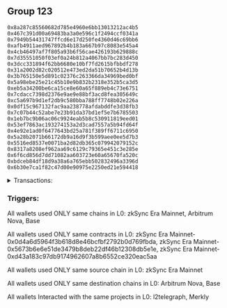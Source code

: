 ## Group 123

```0x464e111fa9d05cdb7aa4f52c34af15929bc00de6
0x8a287c85560682d785e4960e6bb13013212ac4b5
0x467c391d00a69483ba3a0e596c1f2494ccf0341a
0x7949b54431747ffcd6e17d250fe4360d46c69bb6
0xafb4911aed967892b4b183a667b97c8083e545a4
0x4cb46497af7f805a93b6f56cae426193b629888c
0x7d35551050f03ef0a24b812a4067bb7bc283d450
0x3dcc331894f62bb6680e10bf7fd2615bfbbdf278
0x31a2002d82c020512e473ed2da51b70652b4d13b
0x3b765150e5d891c02376c263366da34969bed0bf
0x5a98ebe25e21c45b10e9b832b2318e352b5ca3d5
0xeb5a34200be6ca15ce8e60a65f889eb4c73e6751
0x7cdacc7398d2376e9ae9e88bf3acd8fea305649c
0xc5a697b9d1ef2db9c580bba788ff7748b02e226a
0x0df15c967132fac9aa238778afdabddfe3d38fb3
0x7c07b44c52abe7e23b91da37bd1ef5e7b6785503
0x1eb7bc9b06ac06c9924eab5b8c530911819eed01
0x53ef7863ac193274153a2d3cad7557a5b94fd64f
0x4e92e1ad0f6477643bd25a781f389ff6711c6950
0x5a28b2071b66172db9a16d9f3b599aee0ee5d7b3
0x5516ed8537e0071ba2d82db365c079942079152c
0x8317a8208ef962aa69c6129c79365e451c3e285e
0x6f6cd856d7dd71082aa603723e60a65670fa520c
0xbdceb84df18d9a38a6a765ebb502832496a3396d
0x6b30e7ca1f82c47d00e90975e2250ed21e594418
```
<details>
<summary>Transactions:</summary>

Hashes: 

Wallet: 0x464e111fa9d05cdb7aa4f52c34af15929bc00de6

       Hash: 0x202c864d1ac0507425ed9d76c94953f5c51a7afdd46d1fe1e6fb7bb2a990e17f
         - source chain: zkSync Era Mainnet
         - destination chain: Arbitrum Nova
         - project: l2telegraph
         - contract: 0x0d4a6d5964f3b618d8e46bcfbf2792b0d769fbda
       Hash: 0x055b12b9a2d2baeb7e6cb7a11fe5bf10c38dbc7440f46e2219f38ab8cb2a1c05
         - source chain: zkSync Era Mainnet
         - destination chain: Arbitrum Nova
         - project: l2telegraph
         - contract: 0x0d4a6d5964f3b618d8e46bcfbf2792b0d769fbda
       Hash: 0x25d43e1de66cefea400f92c1b0132be9c5338b4dc9e0f2b93f4529843a89aeca
         - source chain: zkSync Era Mainnet
         - destination chain: Arbitrum Nova
         - project: l2telegraph
         - contract: 0x0d4a6d5964f3b618d8e46bcfbf2792b0d769fbda
       Hash: 0x927abdc05d4c1c592eb3e63df3ddceb6bded27811c396c19a9c27e1ef9264fac
         - source chain: zkSync Era Mainnet
         - destination chain: Base
         - project: Merkly
         - contract: 0x5673b6e6e51de3479b8deb22df46b12308db5e1e
         - value USD: 8.832348884
       Hash: 0x2ce7fd81206a539c59f13d08c64be293dc4f66d2f283c428f591b314e680eec2
         - source chain: zkSync Era Mainnet
         - destination chain: Arbitrum Nova
         - project: l2telegraph
         - contract: 0xd43a183c97db9174962607a8b6552ce320eac5aa
Wallet: 0x8a287c85560682d785e4960e6bb13013212ac4b5

       Hash:0x9d3726018f0030ce9dfd22ede411878ecbdd4fa1ebeeae82a4f04305b9406167
         - source chain: zkSync Era Mainnet
         - destination chain: Arbitrum Nova
         - project: l2telegraph
         - contract: 0x0d4a6d5964f3b618d8e46bcfbf2792b0d769fbda
       Hash:0x807123c5a434df6ae976bbf985acd5e7f4abc1576e7283bfbadd0976c24dba60
         - source chain: zkSync Era Mainnet
         - destination chain: Arbitrum Nova
         - project: l2telegraph
         - contract: 0x0d4a6d5964f3b618d8e46bcfbf2792b0d769fbda
       Hash:0x630d0d4ab43d1d7a18ad5eb39b27424484836d298dbdaa3fcee9d408aee0a4d4
         - source chain: zkSync Era Mainnet
         - destination chain: Arbitrum Nova
         - project: l2telegraph
         - contract: 0x0d4a6d5964f3b618d8e46bcfbf2792b0d769fbda
       Hash:0x04fc82daaffaa46cb243de4f6675610b5565b038d79909c272ac77f4867b7925
         - source chain: zkSync Era Mainnet
         - destination chain: Arbitrum Nova
         - project: l2telegraph
         - contract: 0x0d4a6d5964f3b618d8e46bcfbf2792b0d769fbda
       Hash:0xef819fec1d7d81706a09f47629599b0016acc0ac1343e5ec1a8a3c0fe03d570a
         - source chain: zkSync Era Mainnet
         - destination chain: Base
         - project: Merkly
         - contract: 0x5673b6e6e51de3479b8deb22df46b12308db5e1e
         - value USD: 8.220144019
       Hash:0xf697bd19e11117b26ce3f720af7ee321a4444c70787ac49c23371f8a60211476
         - source chain: zkSync Era Mainnet
         - destination chain: Arbitrum Nova
         - project: l2telegraph
         - contract: 0xd43a183c97db9174962607a8b6552ce320eac5aa
Wallet: 0x467c391d00a69483ba3a0e596c1f2494ccf0341a

       Hash:0xac533f720f465424368941cd77340ef7339988d00f44f4fe356b1cded0dd7f48
         - source chain: zkSync Era Mainnet
         - destination chain: Arbitrum Nova
         - project: l2telegraph
         - contract: 0x0d4a6d5964f3b618d8e46bcfbf2792b0d769fbda
       Hash:0xaf03cfb46e61cc2b8ed5fe6c90b6f5b8b502382557fcc918542cf6bd16607c3a
         - source chain: zkSync Era Mainnet
         - destination chain: Arbitrum Nova
         - project: l2telegraph
         - contract: 0x0d4a6d5964f3b618d8e46bcfbf2792b0d769fbda
       Hash:0xb57969a149d1de06b47a591712d124751a682471f42566082d4271e83ae578f8
         - source chain: zkSync Era Mainnet
         - destination chain: Arbitrum Nova
         - project: l2telegraph
         - contract: 0x0d4a6d5964f3b618d8e46bcfbf2792b0d769fbda
       Hash:0xcc1e04553a3a8a5213921c773129fdb88b8a9ef41b1aa95ad653033f47ddb7db
         - source chain: zkSync Era Mainnet
         - destination chain: Arbitrum Nova
         - project: l2telegraph
         - contract: 0x0d4a6d5964f3b618d8e46bcfbf2792b0d769fbda
       Hash:0x31ab9699ddc98efb7a1f09a91ff49498d5b20aea4bdbe1977448dad555832ac6
         - source chain: zkSync Era Mainnet
         - destination chain: Base
         - project: Merkly
         - contract: 0x5673b6e6e51de3479b8deb22df46b12308db5e1e
         - value USD: 9.273966329
       Hash:0x7e84eaa0b6ddc0780299866d86135565f2edb5dab0485d607d938adaa19ce4f6
         - source chain: zkSync Era Mainnet
         - destination chain: Arbitrum Nova
         - project: l2telegraph
         - contract: 0xd43a183c97db9174962607a8b6552ce320eac5aa
Wallet: 0x7949b54431747ffcd6e17d250fe4360d46c69bb6

       Hash:0x033d6fd5ccace0231292bb8113a00e0e664db649d88871da1fdd32647684189c
         - source chain: zkSync Era Mainnet
         - destination chain: Arbitrum Nova
         - project: l2telegraph
         - contract: 0x0d4a6d5964f3b618d8e46bcfbf2792b0d769fbda
       Hash:0xfbba25925d04b415cb9bce6160c21d6e3273c1dbded373657b306a457f44728c
         - source chain: zkSync Era Mainnet
         - destination chain: Arbitrum Nova
         - project: l2telegraph
         - contract: 0x0d4a6d5964f3b618d8e46bcfbf2792b0d769fbda
       Hash:0x7a145d9de55ec3db74ae5f17f48ac3be256ee246cddd37322f38322de5116525
         - source chain: zkSync Era Mainnet
         - destination chain: Arbitrum Nova
         - project: l2telegraph
         - contract: 0x0d4a6d5964f3b618d8e46bcfbf2792b0d769fbda
       Hash:0x33066e0fb4da0601cab264f213e40cd2efa1845b566052449e92b04a2d3eae1f
         - source chain: zkSync Era Mainnet
         - destination chain: Arbitrum Nova
         - project: l2telegraph
         - contract: 0x0d4a6d5964f3b618d8e46bcfbf2792b0d769fbda
       Hash:0xc3d2d08f0188059696d9afe5ed41d3c4bd7701c2c6e35c381080af33ef318f5a
         - source chain: zkSync Era Mainnet
         - destination chain: Arbitrum Nova
         - project: l2telegraph
         - contract: 0x0d4a6d5964f3b618d8e46bcfbf2792b0d769fbda
       Hash:0x1230d00fb42e60b7f5a38fdb3c0c48d1889f10150f3cd4f60ba2ee8f7b212102
         - source chain: zkSync Era Mainnet
         - destination chain: Base
         - project: Merkly
         - contract: 0x5673b6e6e51de3479b8deb22df46b12308db5e1e
         - value USD: 8.404186567
       Hash:0x1ea549f3adcdfe74dd3e2122658aee643cce3606debfcf5666a5ae69f7288dea
         - source chain: zkSync Era Mainnet
         - destination chain: Arbitrum Nova
         - project: l2telegraph
         - contract: 0xd43a183c97db9174962607a8b6552ce320eac5aa
Wallet: 0xafb4911aed967892b4b183a667b97c8083e545a4

       Hash:0xb671a8cb4c8d737f77f06ab837eef0b454f5b232621f4263a63b9dbdd893c956
         - source chain: zkSync Era Mainnet
         - destination chain: Arbitrum Nova
         - project: l2telegraph
         - contract: 0x0d4a6d5964f3b618d8e46bcfbf2792b0d769fbda
       Hash:0xc3083be90ada34ac602918fc3b17d7639127c1f27cd5080c082a1db2ce2f06a0
         - source chain: zkSync Era Mainnet
         - destination chain: Arbitrum Nova
         - project: l2telegraph
         - contract: 0x0d4a6d5964f3b618d8e46bcfbf2792b0d769fbda
       Hash:0x70cfad83ed256065ab744365eaa69c75091b80691b40911330078277d0b32af3
         - source chain: zkSync Era Mainnet
         - destination chain: Arbitrum Nova
         - project: l2telegraph
         - contract: 0x0d4a6d5964f3b618d8e46bcfbf2792b0d769fbda
       Hash:0x0077e7512f1ed695b915cc457b5d6c778be1b339042ce64f6b09cdc285541d14
         - source chain: zkSync Era Mainnet
         - destination chain: Arbitrum Nova
         - project: l2telegraph
         - contract: 0x0d4a6d5964f3b618d8e46bcfbf2792b0d769fbda
       Hash:0x9cd1311665e8542252916402f864254bd9c071f20a6048e1ddb9d5efe9259b69
         - source chain: zkSync Era Mainnet
         - destination chain: Base
         - project: Merkly
         - contract: 0x5673b6e6e51de3479b8deb22df46b12308db5e1e
         - value USD: 7.77581191
       Hash:0x38d580b5c58ae215d6894b85aa3360bd1477b65322b3490047ded25e9125eac9
         - source chain: zkSync Era Mainnet
         - destination chain: Arbitrum Nova
         - project: l2telegraph
         - contract: 0x0d4a6d5964f3b618d8e46bcfbf2792b0d769fbda
       Hash:0x605587dee9bac2ed735deb34e6fc2fbd87f02cbed1fa085c9efba939dcc35d30
         - source chain: zkSync Era Mainnet
         - destination chain: Arbitrum Nova
         - project: l2telegraph
         - contract: 0xd43a183c97db9174962607a8b6552ce320eac5aa
Wallet: 0x4cb46497af7f805a93b6f56cae426193b629888c

       Hash:0x339894bda3c68d7ea82ad6db50ce2ba3fad48a37e71eb122bf87793c5686d9b2
         - source chain: zkSync Era Mainnet
         - destination chain: Arbitrum Nova
         - project: l2telegraph
         - contract: 0x0d4a6d5964f3b618d8e46bcfbf2792b0d769fbda
       Hash:0x7a105fa4efc67bd6458a0d88f49ccfffcfa722a718aff424b25e8eb3d3144be4
         - source chain: zkSync Era Mainnet
         - destination chain: Arbitrum Nova
         - project: l2telegraph
         - contract: 0x0d4a6d5964f3b618d8e46bcfbf2792b0d769fbda
       Hash:0x952e73434a7e3f15adb1930bd68785c0f13e528b0f4ca4d48f7f4fc4e2d2aa3c
         - source chain: zkSync Era Mainnet
         - destination chain: Arbitrum Nova
         - project: l2telegraph
         - contract: 0x0d4a6d5964f3b618d8e46bcfbf2792b0d769fbda
       Hash:0x912ef557b52a453a4502639cdc25d0fef206df79d2a7e34fa0b697f71a5eba95
         - source chain: zkSync Era Mainnet
         - destination chain: Arbitrum Nova
         - project: l2telegraph
         - contract: 0x0d4a6d5964f3b618d8e46bcfbf2792b0d769fbda
       Hash:0x8bedf08754e5734164117eb8477419b0c4cc37b8100e985e09a46275712facfe
         - source chain: zkSync Era Mainnet
         - destination chain: Base
         - project: Merkly
         - contract: 0x5673b6e6e51de3479b8deb22df46b12308db5e1e
         - value USD: 7.871207221
       Hash:0xb49ff28ca68bb707beac89145fd2331e2a2df805023f231286fcb92b5900f3a7
         - source chain: zkSync Era Mainnet
         - destination chain: Arbitrum Nova
         - project: l2telegraph
         - contract: 0xd43a183c97db9174962607a8b6552ce320eac5aa
       Hash:0xfd336152b2d4476b63f44c158c8ef53a90ac7f49ad6a75143325b1cf78f62938
         - source chain: zkSync Era Mainnet
         - destination chain: Arbitrum Nova
         - project: l2telegraph
         - contract: 0x0d4a6d5964f3b618d8e46bcfbf2792b0d769fbda
Wallet: 0x7d35551050f03ef0a24b812a4067bb7bc283d450

       Hash:0x997ba8d755b3be1bf3b270e4fcda263ec4d4e31825388be0916b918687ca4765
         - source chain: zkSync Era Mainnet
         - destination chain: Arbitrum Nova
         - project: l2telegraph
         - contract: 0x0d4a6d5964f3b618d8e46bcfbf2792b0d769fbda
       Hash:0xf1ec4501f0f54b9910099d8c72de106598918023c4954e3067cce79f8bc51a44
         - source chain: zkSync Era Mainnet
         - destination chain: Arbitrum Nova
         - project: l2telegraph
         - contract: 0x0d4a6d5964f3b618d8e46bcfbf2792b0d769fbda
       Hash:0xc35dab4d4e39a94296d656070a905addd911f97844f97df335892777f809e6b3
         - source chain: zkSync Era Mainnet
         - destination chain: Arbitrum Nova
         - project: l2telegraph
         - contract: 0x0d4a6d5964f3b618d8e46bcfbf2792b0d769fbda
       Hash:0xd91311e8d633cb6e633b47672f0179ce67cff37913a9e8845564e08c2cad74d2
         - source chain: zkSync Era Mainnet
         - destination chain: Arbitrum Nova
         - project: l2telegraph
         - contract: 0x0d4a6d5964f3b618d8e46bcfbf2792b0d769fbda
       Hash:0xf5e6bad269211a0a9d016c7ac01cb4acf332468c9b205462a625e17fbdc845f7
         - source chain: zkSync Era Mainnet
         - destination chain: Base
         - project: Merkly
         - contract: 0x5673b6e6e51de3479b8deb22df46b12308db5e1e
         - value USD: 9.273966329
       Hash:0xc9474160b235bd0843e3306245805dfe080367484bc1268a93110d728fe8f10b
         - source chain: zkSync Era Mainnet
         - destination chain: Arbitrum Nova
         - project: l2telegraph
         - contract: 0xd43a183c97db9174962607a8b6552ce320eac5aa
Wallet: 0x3dcc331894f62bb6680e10bf7fd2615bfbbdf278

       Hash:0x1c9e0ecda7853fab96c37b19b52e29499c8c70b436806ecc133f1b3430b93bea
         - source chain: zkSync Era Mainnet
         - destination chain: Arbitrum Nova
         - project: l2telegraph
         - contract: 0x0d4a6d5964f3b618d8e46bcfbf2792b0d769fbda
       Hash:0x5264e8103fbcc22b83b0648ac90d764be618106a79ff55cbb6808c470d3f618d
         - source chain: zkSync Era Mainnet
         - destination chain: Arbitrum Nova
         - project: l2telegraph
         - contract: 0x0d4a6d5964f3b618d8e46bcfbf2792b0d769fbda
       Hash:0x526f4247ce4bd82ae36e8efb4b42fd1dd6605abe11ad5ea78a9cf4966e51d11a
         - source chain: zkSync Era Mainnet
         - destination chain: Arbitrum Nova
         - project: l2telegraph
         - contract: 0x0d4a6d5964f3b618d8e46bcfbf2792b0d769fbda
       Hash:0x52b245b3debf8e908c159f79e218182e2c2bb8eeca8de1df5c7777c018cc1478
         - source chain: zkSync Era Mainnet
         - destination chain: Arbitrum Nova
         - project: l2telegraph
         - contract: 0x0d4a6d5964f3b618d8e46bcfbf2792b0d769fbda
       Hash:0x1bcca8a6a2f1f2b0c5b93a297d651fdb9ddb74276f31c9057b37fbb4886cda1a
         - source chain: zkSync Era Mainnet
         - destination chain: Arbitrum Nova
         - project: l2telegraph
         - contract: 0x0d4a6d5964f3b618d8e46bcfbf2792b0d769fbda
       Hash:0x2314a7408f0e5baca1482bc7b189f5b0f617e3b41bafa27e9d0783937969e03a
         - source chain: zkSync Era Mainnet
         - destination chain: Base
         - project: Merkly
         - contract: 0x5673b6e6e51de3479b8deb22df46b12308db5e1e
         - value USD: 7.215273286
       Hash:0x04884c2f4087759e50f3346f1effda376e2e82aa2bd5307c63edcfe62e17e866
         - source chain: zkSync Era Mainnet
         - destination chain: Arbitrum Nova
         - project: l2telegraph
         - contract: 0xd43a183c97db9174962607a8b6552ce320eac5aa
Wallet: 0x31a2002d82c020512e473ed2da51b70652b4d13b

       Hash:0x81498c58232812a1497fa022eab04aee0e6c2e8fd3a0c07a66be3c21abc2ec6f
         - source chain: zkSync Era Mainnet
         - destination chain: Arbitrum Nova
         - project: l2telegraph
         - contract: 0x0d4a6d5964f3b618d8e46bcfbf2792b0d769fbda
       Hash:0xa44e23f2703e08ca2be8996f95528e193d9a735744bc427d1651eaed5a6e0963
         - source chain: zkSync Era Mainnet
         - destination chain: Arbitrum Nova
         - project: l2telegraph
         - contract: 0x0d4a6d5964f3b618d8e46bcfbf2792b0d769fbda
       Hash:0x7cce1cb79a6f134eb314ec6742a3e5a18f501d4b03d3712f069930a7f4a75929
         - source chain: zkSync Era Mainnet
         - destination chain: Arbitrum Nova
         - project: l2telegraph
         - contract: 0x0d4a6d5964f3b618d8e46bcfbf2792b0d769fbda
       Hash:0x5cd2cb1faf8c0757529f9b5ae294f0b8f47f5cd62d92a1c5dfe23436b15e4efb
         - source chain: zkSync Era Mainnet
         - destination chain: Arbitrum Nova
         - project: l2telegraph
         - contract: 0x0d4a6d5964f3b618d8e46bcfbf2792b0d769fbda
       Hash:0x043ffe66600efa84270365b605c9f60625e04bf38b3ea338ef982656d1a95ff4
         - source chain: zkSync Era Mainnet
         - destination chain: Base
         - project: Merkly
         - contract: 0x5673b6e6e51de3479b8deb22df46b12308db5e1e
         - value USD: 7.331479801
       Hash:0xd1492ae9da9283c57e80b1c6828293d0862f9049563a438eb0e896aecba31310
         - source chain: zkSync Era Mainnet
         - destination chain: Arbitrum Nova
         - project: l2telegraph
         - contract: 0xd43a183c97db9174962607a8b6552ce320eac5aa
       Hash:0xee8fb4161777c737db13eb913b94286bf05559b33ef48098863e7002cc08af74
         - source chain: zkSync Era Mainnet
         - destination chain: Arbitrum Nova
         - project: l2telegraph
         - contract: 0x0d4a6d5964f3b618d8e46bcfbf2792b0d769fbda
Wallet: 0x3b765150e5d891c02376c263366da34969bed0bf

       Hash:0x98ed8632fbf9aec812f60cbb68f78098215fb832cb2ddb92221ff89e4cb9a39d
         - source chain: zkSync Era Mainnet
         - destination chain: Arbitrum Nova
         - project: l2telegraph
         - contract: 0x0d4a6d5964f3b618d8e46bcfbf2792b0d769fbda
       Hash:0x20731bb6ebe2adefa587c2a36b4ef4b32165e9541b5db4ae2347aaab81c0bec9
         - source chain: zkSync Era Mainnet
         - destination chain: Arbitrum Nova
         - project: l2telegraph
         - contract: 0x0d4a6d5964f3b618d8e46bcfbf2792b0d769fbda
       Hash:0x9143d0ce3d11e8c0c827606f3a6ad9c26444158c61c62f6cb8f666f271968e7d
         - source chain: zkSync Era Mainnet
         - destination chain: Arbitrum Nova
         - project: l2telegraph
         - contract: 0x0d4a6d5964f3b618d8e46bcfbf2792b0d769fbda
       Hash:0xf9a86fe164345afba2f089a1d9a17a931a529d31fc8f22a5cd764247e9c1f340
         - source chain: zkSync Era Mainnet
         - destination chain: Arbitrum Nova
         - project: l2telegraph
         - contract: 0x0d4a6d5964f3b618d8e46bcfbf2792b0d769fbda
       Hash:0x4e8ddd386d8b52f51b5c81f59489999a987570b076d7bdc5ef49a1865dd745b0
         - source chain: zkSync Era Mainnet
         - destination chain: Arbitrum Nova
         - project: l2telegraph
         - contract: 0x0d4a6d5964f3b618d8e46bcfbf2792b0d769fbda
       Hash:0x3f8bbd007e66a642164e6edd67901a60650b34ec6d0d0380898c454f3e0566de
         - source chain: zkSync Era Mainnet
         - destination chain: Base
         - project: Merkly
         - contract: 0x5673b6e6e51de3479b8deb22df46b12308db5e1e
         - value USD: 8.147978765
       Hash:0xbaa9f48f84ef4de9b7f450d585532b42207d252b87d11bae3cef38b4f26a99e9
         - source chain: zkSync Era Mainnet
         - destination chain: Arbitrum Nova
         - project: l2telegraph
         - contract: 0xd43a183c97db9174962607a8b6552ce320eac5aa
Wallet: 0x5a98ebe25e21c45b10e9b832b2318e352b5ca3d5

       Hash:0x58be28317144c6d8b16fde2a3de55083457651950428eb76a2bb4d1b6f31d0b2
         - source chain: zkSync Era Mainnet
         - destination chain: Arbitrum Nova
         - project: l2telegraph
         - contract: 0x0d4a6d5964f3b618d8e46bcfbf2792b0d769fbda
       Hash:0xc155696d09237d2437d35be5194d10cced95557403c0c8e8686c902102365bb2
         - source chain: zkSync Era Mainnet
         - destination chain: Arbitrum Nova
         - project: l2telegraph
         - contract: 0x0d4a6d5964f3b618d8e46bcfbf2792b0d769fbda
       Hash:0x2e27ab4b1ff4d2e4d3fc553db8fa8e87f79463fe4ec4bd9ae7a5545f9bdfe3d0
         - source chain: zkSync Era Mainnet
         - destination chain: Arbitrum Nova
         - project: l2telegraph
         - contract: 0x0d4a6d5964f3b618d8e46bcfbf2792b0d769fbda
       Hash:0xf77eeff7bb2b7a9a183d14518aa8f0af2b28b6ed4c2937fb937325a2e1c39ccf
         - source chain: zkSync Era Mainnet
         - destination chain: Base
         - project: Merkly
         - contract: 0x5673b6e6e51de3479b8deb22df46b12308db5e1e
         - value USD: 8.220144019
       Hash:0x8572e720342eed178d9a6a58a28291179fdbc05d97de66b7b24e134a2521f631
         - source chain: zkSync Era Mainnet
         - destination chain: Arbitrum Nova
         - project: l2telegraph
         - contract: 0xd43a183c97db9174962607a8b6552ce320eac5aa
Wallet: 0xeb5a34200be6ca15ce8e60a65f889eb4c73e6751

       Hash:0x9e8df3a9fbe104cb654e402a6566e1dcc59a8d6a54227ab370ed2d3f6081b4d2
         - source chain: zkSync Era Mainnet
         - destination chain: Arbitrum Nova
         - project: l2telegraph
         - contract: 0x0d4a6d5964f3b618d8e46bcfbf2792b0d769fbda
       Hash:0xf59f2a27477596a49e9c2c6f6303a2919150a19958f742a24cafca892899c153
         - source chain: zkSync Era Mainnet
         - destination chain: Arbitrum Nova
         - project: l2telegraph
         - contract: 0x0d4a6d5964f3b618d8e46bcfbf2792b0d769fbda
       Hash:0x974843a94c0afeef9bc8302c68b56ff7481985563cedb5e54d1cf0a9ea9d555f
         - source chain: zkSync Era Mainnet
         - destination chain: Arbitrum Nova
         - project: l2telegraph
         - contract: 0x0d4a6d5964f3b618d8e46bcfbf2792b0d769fbda
       Hash:0x28169c8396948b970d4b2bbf7da8a670bb1266f0cef37ce8c287699a50bc2278
         - source chain: zkSync Era Mainnet
         - destination chain: Base
         - project: Merkly
         - contract: 0x5673b6e6e51de3479b8deb22df46b12308db5e1e
         - value USD: 7.949113996
       Hash:0xe55622caa7b1c15d6ad69b2c2b24d8706614438b2b070189b0021d3b908f826f
         - source chain: zkSync Era Mainnet
         - destination chain: Arbitrum Nova
         - project: l2telegraph
         - contract: 0xd43a183c97db9174962607a8b6552ce320eac5aa
Wallet: 0x7cdacc7398d2376e9ae9e88bf3acd8fea305649c

       Hash:0x8d4883d0ae48bbc2df910b518f7220bc550a41235721c1b4046475033c7acd06
         - source chain: zkSync Era Mainnet
         - destination chain: Arbitrum Nova
         - project: l2telegraph
         - contract: 0x0d4a6d5964f3b618d8e46bcfbf2792b0d769fbda
       Hash:0x3bda2cd106b024998c4959d336df23c12d83c22503b8ac3a31cc0b8d8ed47ed5
         - source chain: zkSync Era Mainnet
         - destination chain: Arbitrum Nova
         - project: l2telegraph
         - contract: 0x0d4a6d5964f3b618d8e46bcfbf2792b0d769fbda
       Hash:0x91b3dbe1d50985c9672cf4c91245d28231e34bc19df46310f30191f664713cb1
         - source chain: zkSync Era Mainnet
         - destination chain: Arbitrum Nova
         - project: l2telegraph
         - contract: 0x0d4a6d5964f3b618d8e46bcfbf2792b0d769fbda
       Hash:0x4183a56a41fa79635b66ed95725045487db9b3af5dbffe298fcd6a63d5ad7fbc
         - source chain: zkSync Era Mainnet
         - destination chain: Arbitrum Nova
         - project: l2telegraph
         - contract: 0x0d4a6d5964f3b618d8e46bcfbf2792b0d769fbda
       Hash:0x94a8c057e60c363fcd63ee7ace68c8d9132b425230c6d54262452e32271db89e
         - source chain: zkSync Era Mainnet
         - destination chain: Base
         - project: Merkly
         - contract: 0x5673b6e6e51de3479b8deb22df46b12308db5e1e
         - value USD: 8.183023763
       Hash:0xdd549897a8c932263d2ae16dc6b14a0e0fc596aacd50ae0f7cf605440823bf82
         - source chain: zkSync Era Mainnet
         - destination chain: Arbitrum Nova
         - project: l2telegraph
         - contract: 0xd43a183c97db9174962607a8b6552ce320eac5aa
Wallet: 0xc5a697b9d1ef2db9c580bba788ff7748b02e226a

       Hash:0x6862995a85a5820270f4f3f3ab9ba3e4692d63073462148b7fdcc72c2f93da95
         - source chain: zkSync Era Mainnet
         - destination chain: Arbitrum Nova
         - project: l2telegraph
         - contract: 0x0d4a6d5964f3b618d8e46bcfbf2792b0d769fbda
       Hash:0x2a75b893282a6783c1f5ced10858da74314ac694b97dcb699daa91ef84926151
         - source chain: zkSync Era Mainnet
         - destination chain: Arbitrum Nova
         - project: l2telegraph
         - contract: 0x0d4a6d5964f3b618d8e46bcfbf2792b0d769fbda
       Hash:0xc29e28c1d08991bf6197a9f48137a439a4e11eee651520d145ec84281a549f7e
         - source chain: zkSync Era Mainnet
         - destination chain: Arbitrum Nova
         - project: l2telegraph
         - contract: 0x0d4a6d5964f3b618d8e46bcfbf2792b0d769fbda
       Hash:0xf4bb7716dee3f651b5bf18dc998f7e5777aaaf1f4d2d4b6a782ba7816b252a89
         - source chain: zkSync Era Mainnet
         - destination chain: Arbitrum Nova
         - project: l2telegraph
         - contract: 0x0d4a6d5964f3b618d8e46bcfbf2792b0d769fbda
       Hash:0xe78d508c3ec012bbbe0934ca0d81eecadf7c23870d0806224bef9de39109c2e8
         - source chain: zkSync Era Mainnet
         - destination chain: Base
         - project: Merkly
         - contract: 0x5673b6e6e51de3479b8deb22df46b12308db5e1e
         - value USD: 8.588410049
       Hash:0x69ac3924f62b156f2106eae09af32a9d02433361916ab0ff5642b81c0ae1eda3
         - source chain: zkSync Era Mainnet
         - destination chain: Arbitrum Nova
         - project: l2telegraph
         - contract: 0xd43a183c97db9174962607a8b6552ce320eac5aa
Wallet: 0x0df15c967132fac9aa238778afdabddfe3d38fb3

       Hash:0xdaa17d445084b1733bbe9a2efaf00384b78692893ac9d991a170e6ad8fb0d265
         - source chain: zkSync Era Mainnet
         - destination chain: Arbitrum Nova
         - project: l2telegraph
         - contract: 0x0d4a6d5964f3b618d8e46bcfbf2792b0d769fbda
       Hash:0x5b1c258cdc743250d218a524fa424f83a92b6a0afc1aee2fbe480c923200e943
         - source chain: zkSync Era Mainnet
         - destination chain: Arbitrum Nova
         - project: l2telegraph
         - contract: 0x0d4a6d5964f3b618d8e46bcfbf2792b0d769fbda
       Hash:0xcd7479f574cc60ff3713abdc234a22c83da8df0fbe8dc8c6330d7d6590309b22
         - source chain: zkSync Era Mainnet
         - destination chain: Arbitrum Nova
         - project: l2telegraph
         - contract: 0x0d4a6d5964f3b618d8e46bcfbf2792b0d769fbda
       Hash:0x6d784f8fb3529b20158ee1fea608070c378b6bfacb024802467de1d4a80cd370
         - source chain: zkSync Era Mainnet
         - destination chain: Base
         - project: Merkly
         - contract: 0x5673b6e6e51de3479b8deb22df46b12308db5e1e
         - value USD: 9.067674981
       Hash:0x01b6ec583f0887d67f350f5553632bf54673b89154eb4c22dead08d3c8c50529
         - source chain: zkSync Era Mainnet
         - destination chain: Arbitrum Nova
         - project: l2telegraph
         - contract: 0xd43a183c97db9174962607a8b6552ce320eac5aa
Wallet: 0x7c07b44c52abe7e23b91da37bd1ef5e7b6785503

       Hash:0x0cd9f6f3f26a63f9af121a238ef2300051c0e7898c39cc4f919977cf7d213965
         - source chain: zkSync Era Mainnet
         - destination chain: Arbitrum Nova
         - project: l2telegraph
         - contract: 0x0d4a6d5964f3b618d8e46bcfbf2792b0d769fbda
       Hash:0x687075b872feba13860044ce5c60d205e55c1d5f5c56d6059fd0e466f1139507
         - source chain: zkSync Era Mainnet
         - destination chain: Arbitrum Nova
         - project: l2telegraph
         - contract: 0x0d4a6d5964f3b618d8e46bcfbf2792b0d769fbda
       Hash:0x1d62082206175b224cdb200e50381225b25f468944292992ad8e31bba2d27716
         - source chain: zkSync Era Mainnet
         - destination chain: Arbitrum Nova
         - project: l2telegraph
         - contract: 0x0d4a6d5964f3b618d8e46bcfbf2792b0d769fbda
       Hash:0x1dd2113e8bc9d50cd13e22c3a2c657c241f40a638c6f77504c9c867d955aee24
         - source chain: zkSync Era Mainnet
         - destination chain: Arbitrum Nova
         - project: l2telegraph
         - contract: 0x0d4a6d5964f3b618d8e46bcfbf2792b0d769fbda
       Hash:0x36c28ed66e1ff670d4ac1c762238186f4f354c3ff1de0bdc029400bef37a38fe
         - source chain: zkSync Era Mainnet
         - destination chain: Arbitrum Nova
         - project: l2telegraph
         - contract: 0x0d4a6d5964f3b618d8e46bcfbf2792b0d769fbda
       Hash:0x57b76c0fb307a32106b1d824f461cfcc2252cabc84524148b80884a4d514fabd
         - source chain: zkSync Era Mainnet
         - destination chain: Base
         - project: Merkly
         - contract: 0x5673b6e6e51de3479b8deb22df46b12308db5e1e
         - value USD: 9.330974292
       Hash:0x157a1c27b5c76c378340f0ccb4bb66841ab8f6a91e02b3fd662cffb3adbdad08
         - source chain: zkSync Era Mainnet
         - destination chain: Arbitrum Nova
         - project: l2telegraph
         - contract: 0xd43a183c97db9174962607a8b6552ce320eac5aa
Wallet: 0x1eb7bc9b06ac06c9924eab5b8c530911819eed01

       Hash:0x22f36a1da106a45888449967d6de6f79a6011c3c0c36b2e49ff402d4506b40da
         - source chain: zkSync Era Mainnet
         - destination chain: Arbitrum Nova
         - project: l2telegraph
         - contract: 0x0d4a6d5964f3b618d8e46bcfbf2792b0d769fbda
       Hash:0xa4a75f66f7db57934d135444ee2eca12530163dfeef26d7f93384ff0ac87b899
         - source chain: zkSync Era Mainnet
         - destination chain: Arbitrum Nova
         - project: l2telegraph
         - contract: 0x0d4a6d5964f3b618d8e46bcfbf2792b0d769fbda
       Hash:0x4331eb0d16aa92bf478aadac1e14fd3c6ea6663fa6330526fa7eb3449e5e1b39
         - source chain: zkSync Era Mainnet
         - destination chain: Arbitrum Nova
         - project: l2telegraph
         - contract: 0x0d4a6d5964f3b618d8e46bcfbf2792b0d769fbda
       Hash:0x40f51f59e986d941b4a72a206d1f1e4e8478bc1fa38fb0288428455ef786077e
         - source chain: zkSync Era Mainnet
         - destination chain: Arbitrum Nova
         - project: l2telegraph
         - contract: 0x0d4a6d5964f3b618d8e46bcfbf2792b0d769fbda
       Hash:0x820d7abd05e0580266831792ca74480953c311e61e54417b3dafc27a7e968675
         - source chain: zkSync Era Mainnet
         - destination chain: Arbitrum Nova
         - project: l2telegraph
         - contract: 0x0d4a6d5964f3b618d8e46bcfbf2792b0d769fbda
       Hash:0x0af19af1b86e526d836e329704127a46ab562b83376307fa6cebc27fda5404c7
         - source chain: zkSync Era Mainnet
         - destination chain: Base
         - project: Merkly
         - contract: 0x5673b6e6e51de3479b8deb22df46b12308db5e1e
         - value USD: 7.70754748
       Hash:0x0cfc9f9fa73fdb47b6da3bdf09a60992ddcfea0f77a9b9d82e4446d9fa1df664
         - source chain: zkSync Era Mainnet
         - destination chain: Arbitrum Nova
         - project: l2telegraph
         - contract: 0xd43a183c97db9174962607a8b6552ce320eac5aa
Wallet: 0x53ef7863ac193274153a2d3cad7557a5b94fd64f

       Hash:0x4936e349136b72d82e3583679a5cc8b4fb0f3a9ecb9d776eb21a3a4ab67c2573
         - source chain: zkSync Era Mainnet
         - destination chain: Arbitrum Nova
         - project: l2telegraph
         - contract: 0x0d4a6d5964f3b618d8e46bcfbf2792b0d769fbda
       Hash:0x9d923e2287a2ce59a80fb186d59f097c051ce47049a1c3a4eadcfbbde67a7713
         - source chain: zkSync Era Mainnet
         - destination chain: Arbitrum Nova
         - project: l2telegraph
         - contract: 0x0d4a6d5964f3b618d8e46bcfbf2792b0d769fbda
       Hash:0x76b400d3aab2d29384a626a98969f62c4c74e4ae83ff625634071b0759e0b590
         - source chain: zkSync Era Mainnet
         - destination chain: Arbitrum Nova
         - project: l2telegraph
         - contract: 0x0d4a6d5964f3b618d8e46bcfbf2792b0d769fbda
       Hash:0xfe1ffc3d72106078163ab66c612e9b1066b6277a3da95fa446ae308b28c067cb
         - source chain: zkSync Era Mainnet
         - destination chain: Arbitrum Nova
         - project: l2telegraph
         - contract: 0x0d4a6d5964f3b618d8e46bcfbf2792b0d769fbda
       Hash:0xdf512aba52093018c8ddb23f296932fe48fcbd252b7f29f8cddcc118205cae2c
         - source chain: zkSync Era Mainnet
         - destination chain: Arbitrum Nova
         - project: l2telegraph
         - contract: 0x0d4a6d5964f3b618d8e46bcfbf2792b0d769fbda
       Hash:0x60722d3a5cd05546f6f98d772a924fd619b1c1c58b0aab7ab20f28ab76f6996a
         - source chain: zkSync Era Mainnet
         - destination chain: Base
         - project: Merkly
         - contract: 0x5673b6e6e51de3479b8deb22df46b12308db5e1e
         - value USD: 7.927763122
       Hash:0x0cb3569c9f6edcdf8994020658e23192f73a20ac490c46a32ac30304aae008d1
         - source chain: zkSync Era Mainnet
         - destination chain: Arbitrum Nova
         - project: l2telegraph
         - contract: 0x0d4a6d5964f3b618d8e46bcfbf2792b0d769fbda
       Hash:0xd6f99cf0a9a1b7e9dc192fb0f13f076155513c0b36c7dc78891835cac07043d3
         - source chain: zkSync Era Mainnet
         - destination chain: Arbitrum Nova
         - project: l2telegraph
         - contract: 0xd43a183c97db9174962607a8b6552ce320eac5aa
Wallet: 0x4e92e1ad0f6477643bd25a781f389ff6711c6950

       Hash:0x474f7ddf1093a9fe70ecbfe5657de5782800038916e192eabadd80106433b222
         - source chain: zkSync Era Mainnet
         - destination chain: Arbitrum Nova
         - project: l2telegraph
         - contract: 0x0d4a6d5964f3b618d8e46bcfbf2792b0d769fbda
       Hash:0x055ac44f98b049635d7fd36e52c79e4686ac77224d6787c50831e261a892cad1
         - source chain: zkSync Era Mainnet
         - destination chain: Arbitrum Nova
         - project: l2telegraph
         - contract: 0x0d4a6d5964f3b618d8e46bcfbf2792b0d769fbda
       Hash:0x0f60b0a52692fff4a8bf400e55aff5a0029d9cc5b398cf38dd69737bf71d293f
         - source chain: zkSync Era Mainnet
         - destination chain: Arbitrum Nova
         - project: l2telegraph
         - contract: 0x0d4a6d5964f3b618d8e46bcfbf2792b0d769fbda
       Hash:0x1f386d4d89c33bd74e628c8a139bd90851bb6f4b77260ea59c9ea4aa6b46e8be
         - source chain: zkSync Era Mainnet
         - destination chain: Arbitrum Nova
         - project: l2telegraph
         - contract: 0x0d4a6d5964f3b618d8e46bcfbf2792b0d769fbda
       Hash:0x1c4f117f2dcbae50ed5f18e8fafa9555d366a2883f27608b24fefb6e07217de5
         - source chain: zkSync Era Mainnet
         - destination chain: Arbitrum Nova
         - project: l2telegraph
         - contract: 0x0d4a6d5964f3b618d8e46bcfbf2792b0d769fbda
       Hash:0x154cab4454e6002221bb36afc246221113e24616a4e30b8a7b22324cb851bc5d
         - source chain: zkSync Era Mainnet
         - destination chain: Base
         - project: Merkly
         - contract: 0x5673b6e6e51de3479b8deb22df46b12308db5e1e
         - value USD: 7.652562576
       Hash:0x4f2ee84582d540d2926863bdaa70783fc39d757231626c8c51b7a08463279f8f
         - source chain: zkSync Era Mainnet
         - destination chain: Arbitrum Nova
         - project: l2telegraph
         - contract: 0xd43a183c97db9174962607a8b6552ce320eac5aa
Wallet: 0x5a28b2071b66172db9a16d9f3b599aee0ee5d7b3

       Hash:0x6a9a135cc76842eff86280c56ec91dc552f34b6549fcbb57ca7a00a0d77b41d9
         - source chain: zkSync Era Mainnet
         - destination chain: Arbitrum Nova
         - project: l2telegraph
         - contract: 0x0d4a6d5964f3b618d8e46bcfbf2792b0d769fbda
       Hash:0xd5b08f5c312bb6df16543ca593811783c7205c518ab97799f5eb3f8110dac766
         - source chain: zkSync Era Mainnet
         - destination chain: Arbitrum Nova
         - project: l2telegraph
         - contract: 0x0d4a6d5964f3b618d8e46bcfbf2792b0d769fbda
       Hash:0xff0e7e897aeddaedb69ad8231501088c4a77ca6c332b5ffca0d0f1131ab98e76
         - source chain: zkSync Era Mainnet
         - destination chain: Arbitrum Nova
         - project: l2telegraph
         - contract: 0x0d4a6d5964f3b618d8e46bcfbf2792b0d769fbda
       Hash:0xd2afa27b062186c08586dc1f8c84a3a6aa56405ffbebac4114f01c67b9ca0e70
         - source chain: zkSync Era Mainnet
         - destination chain: Base
         - project: Merkly
         - contract: 0x5673b6e6e51de3479b8deb22df46b12308db5e1e
         - value USD: 7.298372545
       Hash:0x9ccdb4641f21fd760e6a3ed5349587102d9854dc284a08d6b9e5b31291ffbe32
         - source chain: zkSync Era Mainnet
         - destination chain: Arbitrum Nova
         - project: l2telegraph
         - contract: 0xd43a183c97db9174962607a8b6552ce320eac5aa
Wallet: 0x5516ed8537e0071ba2d82db365c079942079152c

       Hash:0x8811c9897c9b8b35798d52b953d885046c599919d6a70a8207991656215a8ec1
         - source chain: zkSync Era Mainnet
         - destination chain: Arbitrum Nova
         - project: l2telegraph
         - contract: 0x0d4a6d5964f3b618d8e46bcfbf2792b0d769fbda
       Hash:0x4bbd91f8e08607e8105624293eddc643b4ad57f348a9b0838aff6d12b6c3f483
         - source chain: zkSync Era Mainnet
         - destination chain: Arbitrum Nova
         - project: l2telegraph
         - contract: 0x0d4a6d5964f3b618d8e46bcfbf2792b0d769fbda
       Hash:0xd9cc45e0cf946a2fd786a6bb3095584e8f7060769ef96c3dc27d4be507d4b67d
         - source chain: zkSync Era Mainnet
         - destination chain: Arbitrum Nova
         - project: l2telegraph
         - contract: 0x0d4a6d5964f3b618d8e46bcfbf2792b0d769fbda
       Hash:0x56edb7621ec3db7d2b70856c0f763e497ab14140e93c9967587cfd3f587ea9a2
         - source chain: zkSync Era Mainnet
         - destination chain: Arbitrum Nova
         - project: l2telegraph
         - contract: 0x0d4a6d5964f3b618d8e46bcfbf2792b0d769fbda
       Hash:0x256c29ad7d9ece371683c626caa1413781490b10e908d4f5a504c63152fd41cf
         - source chain: zkSync Era Mainnet
         - destination chain: Base
         - project: Merkly
         - contract: 0x5673b6e6e51de3479b8deb22df46b12308db5e1e
         - value USD: 9.249056976
       Hash:0x8111c45973272cc062be59f5dc1a77dd544dc5cc2a33add82a35f1f116c69eea
         - source chain: zkSync Era Mainnet
         - destination chain: Arbitrum Nova
         - project: l2telegraph
         - contract: 0xd43a183c97db9174962607a8b6552ce320eac5aa
Wallet: 0x8317a8208ef962aa69c6129c79365e451c3e285e

       Hash:0x7ff87cbd2f51ce4ddda377452c5f25fb7c769a4291983d6a47e9de3bbb501515
         - source chain: zkSync Era Mainnet
         - destination chain: Arbitrum Nova
         - project: l2telegraph
         - contract: 0x0d4a6d5964f3b618d8e46bcfbf2792b0d769fbda
       Hash:0xe7c1bc2d96b9258199a53044541bfd1c8dd791795ff6402b5df974d54151db67
         - source chain: zkSync Era Mainnet
         - destination chain: Arbitrum Nova
         - project: l2telegraph
         - contract: 0x0d4a6d5964f3b618d8e46bcfbf2792b0d769fbda
       Hash:0xca8cedd31b26a989e3b746e7a701dc071debd7038bcd20e46deaf4de507d4534
         - source chain: zkSync Era Mainnet
         - destination chain: Arbitrum Nova
         - project: l2telegraph
         - contract: 0x0d4a6d5964f3b618d8e46bcfbf2792b0d769fbda
       Hash:0x709b9ccab147b5d27c5a0af250790417a26bff7e37343a6ee42e65ae16178d75
         - source chain: zkSync Era Mainnet
         - destination chain: Arbitrum Nova
         - project: l2telegraph
         - contract: 0x0d4a6d5964f3b618d8e46bcfbf2792b0d769fbda
       Hash:0x2ffa5c8ad5047705d0c377721a8ce86318323ae9da06e2d55d39c118af6e7f5f
         - source chain: zkSync Era Mainnet
         - destination chain: Base
         - project: Merkly
         - contract: 0x5673b6e6e51de3479b8deb22df46b12308db5e1e
         - value USD: 7.652562576
       Hash:0x5a9fcfb2e65d05cde99db3e3b5982a85ab820f70985f4e179663e974004344c0
         - source chain: zkSync Era Mainnet
         - destination chain: Arbitrum Nova
         - project: l2telegraph
         - contract: 0xd43a183c97db9174962607a8b6552ce320eac5aa
Wallet: 0x6f6cd856d7dd71082aa603723e60a65670fa520c

       Hash:0x1ea94da83cf94e37c1df5911fe0675c74feb554c54db87001a62ad48753499b8
         - source chain: zkSync Era Mainnet
         - destination chain: Arbitrum Nova
         - project: l2telegraph
         - contract: 0x0d4a6d5964f3b618d8e46bcfbf2792b0d769fbda
       Hash:0x9a8cc862809440e624d70ed47e403b15cd7ca6cad92c5cde02a21c39b3619a1b
         - source chain: zkSync Era Mainnet
         - destination chain: Arbitrum Nova
         - project: l2telegraph
         - contract: 0x0d4a6d5964f3b618d8e46bcfbf2792b0d769fbda
       Hash:0x2aed56f67e856009055c1c69736358926842f1c7eaa2e0cbb9418d2f1e503d70
         - source chain: zkSync Era Mainnet
         - destination chain: Arbitrum Nova
         - project: l2telegraph
         - contract: 0x0d4a6d5964f3b618d8e46bcfbf2792b0d769fbda
       Hash:0x88129e234fe3fa956beebfb3a8ec0705651249fb12b2fdd85ff35d6646fe3c5a
         - source chain: zkSync Era Mainnet
         - destination chain: Arbitrum Nova
         - project: l2telegraph
         - contract: 0x0d4a6d5964f3b618d8e46bcfbf2792b0d769fbda
       Hash:0x54079f117290b3191b3ac456d82da34fa073bd6918a655f1c1d98720a782b6ec
         - source chain: zkSync Era Mainnet
         - destination chain: Base
         - project: Merkly
         - contract: 0x5673b6e6e51de3479b8deb22df46b12308db5e1e
         - value USD: 7.871207221
       Hash:0xd913f8e2f8bdad0ccb2d3408ab42eefe8c88fb2a63a5bd031097baa0e09cef12
         - source chain: zkSync Era Mainnet
         - destination chain: Arbitrum Nova
         - project: l2telegraph
         - contract: 0x0d4a6d5964f3b618d8e46bcfbf2792b0d769fbda
       Hash:0x01235147e0f0cee80a0cb4a984a3a3d0b362a13011359912bfb854f181815550
         - source chain: zkSync Era Mainnet
         - destination chain: Arbitrum Nova
         - project: l2telegraph
         - contract: 0xd43a183c97db9174962607a8b6552ce320eac5aa
Wallet: 0xbdceb84df18d9a38a6a765ebb502832496a3396d

       Hash:0x4479fc94d74d2dc6b7e2ce17d2bb981a351523b41940d20a9ec91fd38f02a348
         - source chain: zkSync Era Mainnet
         - destination chain: Arbitrum Nova
         - project: l2telegraph
         - contract: 0x0d4a6d5964f3b618d8e46bcfbf2792b0d769fbda
       Hash:0x54f1494d48050933afeb1d64a30880924d29753b48c0d0092114770b2839cd38
         - source chain: zkSync Era Mainnet
         - destination chain: Arbitrum Nova
         - project: l2telegraph
         - contract: 0x0d4a6d5964f3b618d8e46bcfbf2792b0d769fbda
       Hash:0x6211a71802175497a7c42c751c1ff997e50ac2093b2ba1ca65f8e028e2d4fe50
         - source chain: zkSync Era Mainnet
         - destination chain: Arbitrum Nova
         - project: l2telegraph
         - contract: 0x0d4a6d5964f3b618d8e46bcfbf2792b0d769fbda
       Hash:0xb5620a809e8bdedb0a500b4c2fa4eabdbac7065290b10f536dc5dfde45752a85
         - source chain: zkSync Era Mainnet
         - destination chain: Arbitrum Nova
         - project: l2telegraph
         - contract: 0x0d4a6d5964f3b618d8e46bcfbf2792b0d769fbda
       Hash:0xdbea7310155f7b0961c27dc830edd27e845102a246a1aeb5b75b04a83e5a1cc0
         - source chain: zkSync Era Mainnet
         - destination chain: Arbitrum Nova
         - project: l2telegraph
         - contract: 0x0d4a6d5964f3b618d8e46bcfbf2792b0d769fbda
       Hash:0xb7d98417c0dfbf731271eecde35a58784f9e02d0bc79f40355038d791cd7ba03
         - source chain: zkSync Era Mainnet
         - destination chain: Base
         - project: Merkly
         - contract: 0x5673b6e6e51de3479b8deb22df46b12308db5e1e
         - value USD: 9.067674981
       Hash:0xf869ad261be46e13c1df7ccfb33baf714c4bddf297a70a9e9ce77c4a20b637be
         - source chain: zkSync Era Mainnet
         - destination chain: Arbitrum Nova
         - project: l2telegraph
         - contract: 0xd43a183c97db9174962607a8b6552ce320eac5aa
Wallet: 0x6b30e7ca1f82c47d00e90975e2250ed21e594418

       Hash:0xdf9e80070c06c3dd54d0fbb42121a144bcb7ca5377018a2bc40e1ea2d93fae30
         - source chain: zkSync Era Mainnet
         - destination chain: Arbitrum Nova
         - project: l2telegraph
         - contract: 0x0d4a6d5964f3b618d8e46bcfbf2792b0d769fbda
       Hash:0x77b3ba1f17d1d1eee444dd16609dfd139c265cbe1f496bd8029913fdb17561dd
         - source chain: zkSync Era Mainnet
         - destination chain: Arbitrum Nova
         - project: l2telegraph
         - contract: 0x0d4a6d5964f3b618d8e46bcfbf2792b0d769fbda
       Hash:0x535eb006a30fa9192ade29d7e8cea97d3419816460e093d0b84c52937b38be7c
         - source chain: zkSync Era Mainnet
         - destination chain: Arbitrum Nova
         - project: l2telegraph
         - contract: 0x0d4a6d5964f3b618d8e46bcfbf2792b0d769fbda
       Hash:0x3df33ee9fa2b6f185c75be6bd6ed0a497ce29ce1900669ad93a73452c66e0823
         - source chain: zkSync Era Mainnet
         - destination chain: Arbitrum Nova
         - project: l2telegraph
         - contract: 0x0d4a6d5964f3b618d8e46bcfbf2792b0d769fbda
       Hash:0xf796dd6da74084febe0fa423a76c934bd217cbd8606df9fada26dfc3fc29e99c
         - source chain: zkSync Era Mainnet
         - destination chain: Base
         - project: Merkly
         - contract: 0x5673b6e6e51de3479b8deb22df46b12308db5e1e
         - value USD: 7.507496552
       Hash:0x651dae9f691be5f3ba971ab137495e144adf42bdf684b0f4461983563e8226a5
         - source chain: zkSync Era Mainnet
         - destination chain: Arbitrum Nova
         - project: l2telegraph
         - contract: 0xd43a183c97db9174962607a8b6552ce320eac5aa

</details>


### Triggers: 
All wallets used ONLY same chains in L0: zkSync Era Mainnet, Arbitrum Nova, Base

All wallets used ONLY same contracts in L0: zkSync Era Mainnet-0x0d4a6d5964f3b618d8e46bcfbf2792b0d769fbda, zkSync Era Mainnet-0x5673b6e6e51de3479b8deb22df46b12308db5e1e, zkSync Era Mainnet-0xd43a183c97db9174962607a8b6552ce320eac5aa

All wallets used ONLY same source chain in L0: zkSync Era Mainnet

All wallets used ONLY same destination chains in L0: Arbitrum Nova, Base

All wallets Interacted with the same projects in L0: l2telegraph, Merkly

